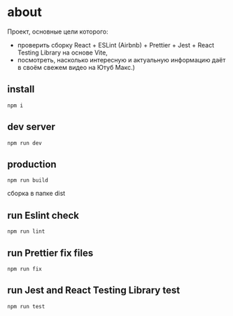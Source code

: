 # about
Проект, основные цели которого:
- проверить сборку React + ESLint (Airbnb) + Prettier + Jest + React Testing Library на основе Vite,
- посмотреть, насколько интересную и актуальную информацию даёт в своём свежем видео на Ютуб Макс.)

## install
```
npm i
```

## dev server
```
npm run dev
```

## production
```
npm run build
```
сборка в папке dist

## run Eslint check
```
npm run lint
```

## run Prettier fix files
```
npm run fix
```

## run Jest and React Testing Library test
```
npm run test
```
